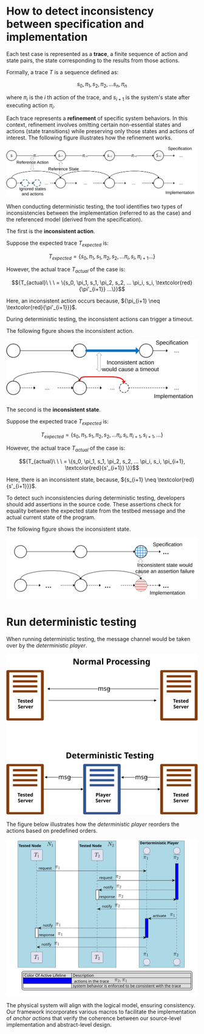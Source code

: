 # How to detect inconsistency between specification and implementation


Each test case is represented as a **trace**, a finite sequence of action and state pairs, the state corresponding to the results from those actions. 

Formally, a trace $T$ is a sequence defined as:
    
$${s_0, \pi_1, s_2, \pi_2, ... s_n, \pi_n}$$
    
where $\pi_i$ is the ${i}$ th action of the trace, and ${s_{i+1}}$ is the system's state after executing action ${\pi_i}$.

Each trace represents a **refinement** of specific system behaviors. 
In this context, refinement involves omitting certain non-essential states and actions (state transitions) while preserving only those states and actions of interest. 
The following figure illustrates how the refinement works.


![refinement](../doc/figure/refinement.svg)

When conducting deterministic testing, 
the tool identifies two types of inconsistencies between the implementation (referred to as the case) and the referenced model (derived from the specification).

The first is the **inconsistent action**.

Suppose the expected trace ${T_{expected}}$ is:

$${T_{expected} = \{s_0, \pi_1, s_1, \pi_2, s_2, ... \pi_i, s_i, \pi_{i+1} ...\}}$$


However, the actual trace ${T_{actual}}$ of the case is:

$${T_{actual}\ \ \ = \{s_0, \pi_1, s_1, \pi_2, s_2, ...  \pi_i, s_i, \textcolor{red}{\pi'_{i+1}} ...\}}$$

Here, an inconsistent action occurs because, ${\pi_{i+1} \neq \textcolor{red}{\pi'_{i+1}}}$.

During deterministic testing, the inconsistent actions can trigger a timeout.

The following figure shows the inconsistent action.


![inconsistent_action](../doc/figure/inconsistent_action.svg)

The second is the **inconsistent state**.

Suppose the expected trace ${T_{expected}}$ is:

$${T_{expected} = \{s_0, \pi_1, s_1, \pi_2, s_2, ... \pi_i, s_i, \pi_{i+1}, s_{i+1},...\}}$$

However, the actual trace ${T_{actual}}$ of the case is:

$${T_{actual}\ \ \ = \{s_0, \pi_1, s_1, \pi_2, s_2, ... \pi_i, s_i, \pi_{i+1}, \textcolor{red}{s'_{i+1}} \}}$$

Here, there is an inconsistent state, because,  ${s_{i+1} \neq \textcolor{red}{s'_{i+1}}}$.

To detect such inconsistencies during deterministic testing, developers should add assertions in the source code. 
These assertions check for equality between the expected state from the testbed message and the actual current state of the program.

The following figure shows the inconsistent state.

![inconsistent_state](../doc/figure/inconsistent_state.svg)



# Run deterministic testing

When running deterministic testing, the message channel would be taken over by the *deterministic player*.

![deterministic testing](../doc/figure/dtm_testing.svg)

The figure below illustrates how the *deterministic player* reorders the actions based on predefined orders.

![reorder_action](../doc/figure/reorder_actions.svg)

The physical system will align with the logical model, ensuring consistency.
Our framework incorporates various macros to facilitate the implementation of *anchor actions*
that verify the coherence between our source-level implementation and abstract-level design.